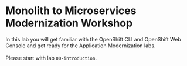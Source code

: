 # Monolith to Microservices Modernization Workshop
In this lab you will get familiar with the OpenShift CLI and OpenShift Web Console and get ready for the Application Modernization labs.</br></br>
Please start with lab `00-introduction`.
